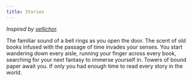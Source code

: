 ```yaml
---
title: Stories
---
```


*Inspired by [vellichor](https://vox-obscura.vercel.app/boats-against-the-current/vellichor).*

The familiar sound of a bell rings as you open the door. The scent of old books infused with the passage of time invades your senses. You start wandering down every aisle, running your finger across every book, searching for your next fantasy to immerse yourself in. Towers of bound paper await you. If only you had enough time to read every story in the world.
